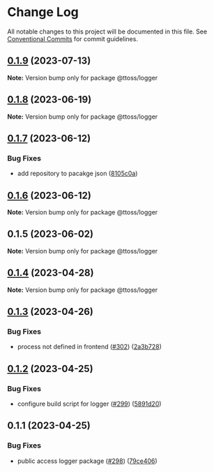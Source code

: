 # Change Log

All notable changes to this project will be documented in this file.
See [Conventional Commits](https://conventionalcommits.org) for commit guidelines.

## [0.1.9](https://github.com/ttoss/ttoss/compare/@ttoss/logger@0.1.8...@ttoss/logger@0.1.9) (2023-07-13)

**Note:** Version bump only for package @ttoss/logger

## [0.1.8](https://github.com/ttoss/ttoss/compare/@ttoss/logger@0.1.7...@ttoss/logger@0.1.8) (2023-06-19)

**Note:** Version bump only for package @ttoss/logger

## [0.1.7](https://github.com/ttoss/ttoss/compare/@ttoss/logger@0.1.6...@ttoss/logger@0.1.7) (2023-06-12)

### Bug Fixes

- add repository to pacakge json ([8105c0a](https://github.com/ttoss/ttoss/commit/8105c0a0cf0d3b3de4a118f29014c2b5eb082d07))

## [0.1.6](https://github.com/ttoss/ttoss/compare/@ttoss/logger@0.1.5...@ttoss/logger@0.1.6) (2023-06-12)

**Note:** Version bump only for package @ttoss/logger

## 0.1.5 (2023-06-02)

**Note:** Version bump only for package @ttoss/logger

## [0.1.4](https://github.com/ttoss/ttoss/compare/@ttoss/logger@0.1.3...@ttoss/logger@0.1.4) (2023-04-28)

**Note:** Version bump only for package @ttoss/logger

## [0.1.3](https://github.com/ttoss/ttoss/compare/@ttoss/logger@0.1.2...@ttoss/logger@0.1.3) (2023-04-26)

### Bug Fixes

- process not defined in frontend ([#302](https://github.com/ttoss/ttoss/issues/302)) ([2a3b728](https://github.com/ttoss/ttoss/commit/2a3b7285a6f1bb380efe282b20fe0ee4b69b5916))

## [0.1.2](https://github.com/ttoss/ttoss/compare/@ttoss/logger@0.1.1...@ttoss/logger@0.1.2) (2023-04-25)

### Bug Fixes

- configure build script for logger ([#299](https://github.com/ttoss/ttoss/issues/299)) ([5891d20](https://github.com/ttoss/ttoss/commit/5891d20eb7f9619e3643573e179de054de93cca7))

## 0.1.1 (2023-04-25)

### Bug Fixes

- public access logger package ([#298](https://github.com/ttoss/ttoss/issues/298)) ([79ce406](https://github.com/ttoss/ttoss/commit/79ce406631943687a9814f2b8f23adbe79aab206))
